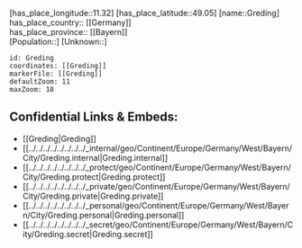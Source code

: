 ﻿---
location: [49.05,11.32] 
mapzoom: [7,12] 
mapmarker: city 
type: City
tags:
- geo/City


SpocWebEntityId: 30554
isDeleted: false
confidential: public

---
[has_place_longitude::11.32] 
[has_place_latitude::49.05] 
[name::Greding] 
has_place_country:: [[Germany]]  
has_place_province:: [[Bayern]]  
[Population::] 
[Unknown::] 


```leaflet
id: Greding
coordinates: [[Greding]] 
markerFile: [[Greding]] 
defaultZoom: 11 
maxZoom: 18
```


## Confidential Links & Embeds: 
- [[Greding|Greding]]  
- [[../../../../../../../../_internal/geo/Continent/Europe/Germany/West/Bayern/City/Greding.internal|Greding.internal]] 
- [[../../../../../../../../_protect/geo/Continent/Europe/Germany/West/Bayern/City/Greding.protect|Greding.protect]] 
- [[../../../../../../../../_private/geo/Continent/Europe/Germany/West/Bayern/City/Greding.private|Greding.private]] 
- [[../../../../../../../../_personal/geo/Continent/Europe/Germany/West/Bayern/City/Greding.personal|Greding.personal]] 
- [[../../../../../../../../_secret/geo/Continent/Europe/Germany/West/Bayern/City/Greding.secret|Greding.secret]] 
